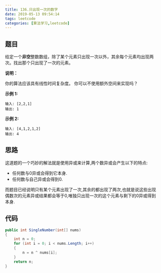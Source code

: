 ```yaml
---
title: 136.只出现一次的数字
date: 2019-05-13 09:54:14
tags: leetcode
categories: [算法学习,leetcode]
---
```


## 题目

给定一个**非空**整数数组，除了某个元素只出现一次以外，其余每个元素均出现两次。找出那个只出现了一次的元素。

**说明：**

你的算法应该具有线性时间复杂度。 你可以不使用额外空间来实现吗？

**示例 1:**

```
输入: [2,2,1]
输出: 1
```

**示例 2:**

```
输入: [4,1,2,1,2]
输出: 4
```

<!-- more -->

## 思路

这道题的一个巧妙的解法就是使用异或来计算,两个数异或会产生以下的特点:

- 任何数与0异或会得到它本身.
- 任何数与自己异或会得到0.

而题目已经说明只有某个元素出现了一次,其余的都出现了两次,也就是说这些出现偶数次的元素异或结果都会等于0,唯独只出现一次的这个元素与剩下的0异或得到本身.

## 代码

```c#
public int SingleNumber(int[] nums)
{
    int n = 0;
    for (int i = 0; i < nums.Length; i++)
    {
        n = n ^ nums[i];
    }
    return n;
}
```

